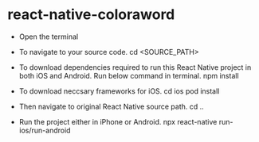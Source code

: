 # react-native-coloraword

* Open the terminal

* To navigate to your source code.
	cd <SOURCE_PATH>

* To download dependencies required to run this React Native project in both iOS and Android. Run below command in terminal.
	npm install

* To download neccsary frameworks for iOS.
	cd ios
	pod install

* Then navigate to original React Native source path.
	cd ..

* Run the project either in iPhone or Android.
	npx react-native run-ios/run-android 